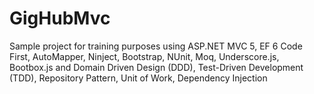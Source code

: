 # GigHubMvc
Sample project for training purposes using 
ASP.NET MVC 5, EF 6 Code First, AutoMapper, Ninject, Bootstrap, NUnit, Moq, Underscore.js, Bootbox.js
and
Domain Driven Design (DDD), Test-Driven Development (TDD), Repository Pattern, Unit of Work, Dependency Injection